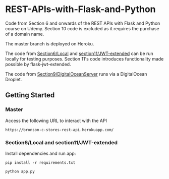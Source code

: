 # REST-APIs-with-Flask-and-Python
Code from Section 6 and onwards of the REST APIs with Flask and Python course on Udemy. Section 10 code is excluded as it requires the purchase of a domain name.

The master branch is deployed on Heroku.

The code from [Section6/Local](https://github.com/bronson-c/REST-APIs-with-Flask-and-Python/tree/Section6/Local) and [section11/JWT-extended](https://github.com/bronson-c/REST-APIs-with-Flask-and-Python/tree/section11/JWT-extended) can be run locally for testing purposes. Section 11's code introduces functionality made possible by flask-jwt-extended.

The code from [Section9/DigitalOceanServer](https://github.com/bronson-c/REST-APIs-with-Flask-and-Python/tree/Section9/DigitalOceanServer) runs via a DigitalOcean Droplet.

## Getting Started

### Master
Access the following URL to interact with the API
```
https://bronson-c-stores-rest-api.herokuapp.com/
```

### Section6/Local and section11/JWT-extended
Install dependencies and run app:

```
pip install -r requirements.txt

python app.py
```

